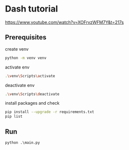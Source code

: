 # Dash tutorial

<https://www.youtube.com/watch?v=XOFrvzWFM7Y&t=217s>

## Prerequisites

create venv

```bash
python -m venv venv
```

activate env

```bash
.\venv\Scripts\activate
```

deactivate env

```bash
.\venv\Scripts\deactivate
```

install packages and check

````bash
pip install --upgrade -r requirements.txt
pip list
````

## Run

```shell
python .\main.py
```
